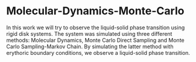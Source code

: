 # Molecular-Dynamics-Monte-Carlo
In this work we will try to observe the liquid-solid phase transition using rigid disk systems. The system was simulated using three different methods: Molecular Dynamics, Monte Carlo Direct Sampling and Monte Carlo Sampling-Markov Chain. By simulating the latter method with erythoric boundary conditions, we observe a liquid-solid phase transition.
